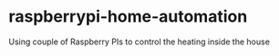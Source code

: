 # raspberrypi-home-automation
Using couple of Raspberry PIs to control the heating inside the house
